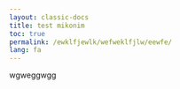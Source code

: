 ```yaml
---
layout: classic-docs
title: test mikonim
toc: true
permalink: /ewklfjewlk/wefweklfjlw/eewfe/
lang: fa
---
```

wgweggwgg
